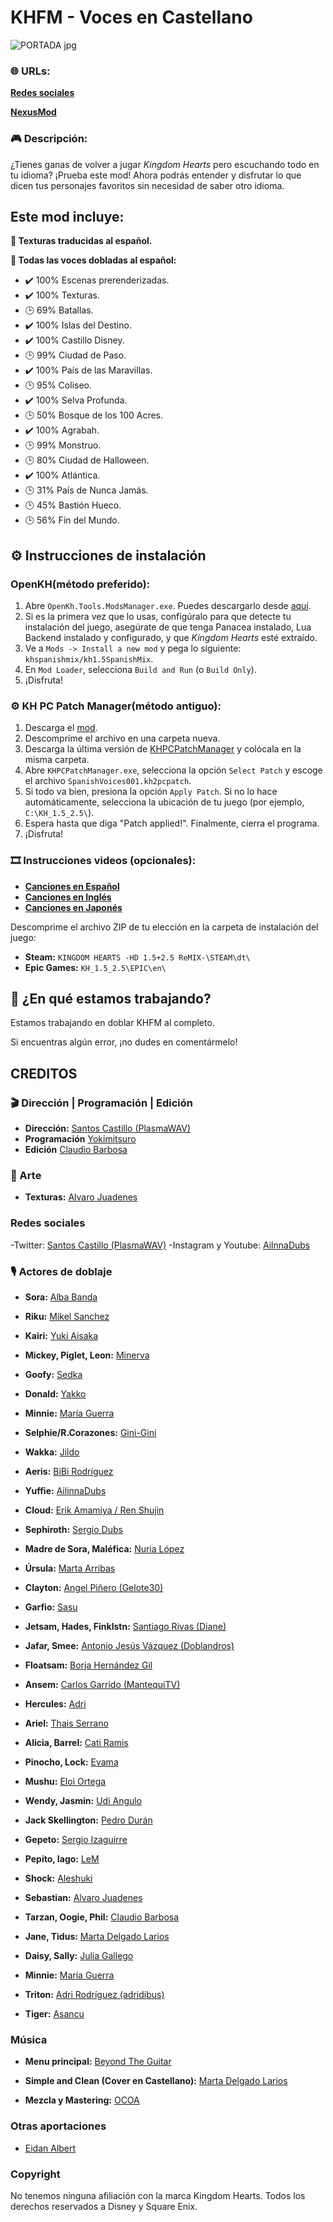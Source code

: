 # KHFM - Voces en Castellano

![PORTADA jpg](https://github.com/user-attachments/assets/cac71017-f182-4234-81e3-69c40aa61653)

### 🌐 URLs:

[**Redes sociales**](http://linktr.ee/khspmix)

[**NexusMod**](#)

### 🎮 Descripción:

¿Tienes ganas de volver a jugar *Kingdom Hearts* pero escuchando todo en tu idioma? ¡Prueba este mod! Ahora podrás entender y disfrutar lo que dicen tus personajes favoritos sin necesidad de saber otro idioma.

## Este mod incluye:
**📜 Texturas traducidas al español.**

**📜 Todas las voces dobladas al español:**

- ✔️ 100% Escenas prerenderizadas.
- ✔️ 100% Texturas.
- 🕒 69% Batallas.
- ✔️ 100% Islas del Destino.
- ✔️ 100% Castillo Disney.
- 🕒 99% Ciudad de Paso.
- ✔️ 100% País de las Maravillas.
- 🕒 95% Coliseo.
- ✔️ 100% Selva Profunda.
- 🕒 50% Bosque de los 100 Acres.
- ✔️ 100% Agrabah.
- 🕒 99% Monstruo.
- 🕒 80% Ciudad de Halloween.
- ✔️ 100% Atlántica.
- 🕒 31% País de Nunca Jamás.
- 🕒 45% Bastión Hueco.
- 🕒 56% Fin del Mundo.

## ⚙️ Instrucciones de instalación
### OpenKH(método preferido):

1. Abre `OpenKh.Tools.ModsManager.exe`. Puedes descargarlo desde [aquí](https://github.com/OpenKH/OpenKh/releases/download/latest/openkh.zip).
2. Si es la primera vez que lo usas, configúralo para que detecte tu instalación del juego, asegúrate de que tenga Panacea instalado, Lua Backend instalado y configurado, y que *Kingdom Hearts* esté extraído.
3. Ve a `Mods -> Install a new mod` y pega lo siguiente: `khspanishmix/kh1.5SpanishMix`.
4. En `Mod Loader`, selecciona `Build and Run` (o `Build Only`).
5. ¡Disfruta!

### ⚙️ KH PC Patch Manager(método antiguo):

1. Descarga el [mod](#).
2. Descomprime el archivo en una carpeta nueva.
3. Descarga la última versión de [KHPCPatchManager](https://github.com/AntonioDePau/KHPCPatchManager/releases/) y colócala en la misma carpeta.
4. Abre `KHPCPatchManager.exe`, selecciona la opción `Select Patch` y escoge el archivo `SpanishVoices001.kh2pcpatch`.
5. Si todo va bien, presiona la opción `Apply Patch`. Si no lo hace automáticamente, selecciona la ubicación de tu juego (por ejemplo, `C:\KH_1.5_2.5\`).
6. Espera hasta que diga "Patch applied!". Finalmente, cierra el programa.
7. ¡Disfruta!

### 🎞️ Instrucciones videos (opcionales):

- [**Canciones en Español**](https://github.com/Yokimitsuro/KHFMSpanish/releases/download/Videos/KHFMSpanishMix_Cinematicas_ESP.zip)  
- [**Canciones en Inglés**](https://github.com/Yokimitsuro/KHFMSpanish/releases/download/Videos/KHFMSpanishMix_Cinematicas_EN.zip)  
- [**Canciones en Japonés**](https://github.com/Yokimitsuro/KHFMSpanish/releases/download/Videos/KHFMSpanishMix_Cinematicas_JP.zip)  

Descomprime el archivo ZIP de tu elección en la carpeta de instalación del juego:

- **Steam:** `KINGDOM HEARTS -HD 1.5+2.5 ReMIX-\STEAM\dt\`
- **Epic Games:** `KH_1.5_2.5\EPIC\en\`

## 📌 ¿En qué estamos trabajando?

Estamos trabajando en doblar KHFM al completo.

Si encuentras algún error, ¡no dudes en comentármelo!

## CREDITOS

### 🎬​ Dirección | Programación | Edición

- **Dirección:** [Santos Castillo (PlasmaWAV)](https://www.instagram.com/plasmawav/)
- **Programación** [Yokimitsuro](https://x.com/Yokimitsuro)
- **Edición** [Claudio Barbosa](https://youtube.com/@ultimateversus?si=JqkK65j4N_3iwhQn)

### 🎨 Arte
- **Texturas:** [Alvaro Juadenes](https://www.instagram.com/alvarojaudenes.art/)

### Redes sociales
-Twitter: [Santos Castillo (PlasmaWAV)](https://www.instagram.com/plasmawav/)
-Instagram y Youtube: [AilnnaDubs](https://www.youtube.com/channel/UCG2tmnI68M-pd2cd8zrwt3Q)
  
### 🎙️ Actores de doblaje

- **Sora:** [Alba Banda](https://www.instagram.com/_albabn_/)
- **Riku:** [Mikel Sanchez](https://www.instagram.com/grixmistery/)
- **Kairi:** [Yuki Aisaka](https://linktr.ee/yukiaisaka)
  
- **Mickey, Piglet, Leon:** [Minerva](https://www.youtube.com/@FENIXDUBS)
- **Goofy:** [Sedka](https://www.instagram.com/sedka_/?hl=es)
- **Donald:** [Yakko](https://www.instagram.com/yakkofandubs1/)
- **Minnie:** [María Guerra](https://www.instagram.com/kaedh4ras?igsh=MXUxMXUzaGo0YTlkNg==)
- **Selphie/R.Corazones:** [Gini-Gini](https://x.com/_GiniGini_)
- **Wakka:** [Jildo](https://youtube.com/@sonjildodubs1115?si=ZjOyISdlPaRz49h6)
- **Aeris:** [BiBi Rodríguez](https://www.instagram.com/bibi.rodriguez._/)
- **Yuffie:** [AilinnaDubs](https://www.youtube.com/channel/UCG2tmnI68M-pd2cd8zrwt3Q)
- **Cloud:** [Erik Amamiya / Ren Shujin](https://www.instagram.com/erik_amamiya/)
- **Sephiroth:** [Sergio Dubs](https://www.instagram.com/sergio_dubs/)

- **Madre de Sora, Maléfica:** [Nuria López](https://www.instagram.com/airun.locucionydoblaje?igsh=NXl2cmpvbGtiNjIz)
- **Úrsula:** [Marta Arribas](https://www.instagram.com/jugando_con_voces?igsh=dGd5anhqYmM2ZWRr)
- **Clayton:** [Angel Piñero (Gelote30)](https://www.instagram.com/gelote30?igsh=MTVnZmRtaXdoM3NmNg==)
- **Garfio:** [Sasu](https://www.instagram.com/sasukudubs/)
- **Jetsam, Hades, Finklstn:** [Santiago Rivas (Diane)](https://www.instagram.com/santiagorivaslocutor/)
- **Jafar, Smee:** [Antonio Jesús Vázquez (Doblandros)](https://www.instagram.com/doblandros/profilecard/?igsh=MXdmaGc5ODRxemN1Mw==)
- **Floatsam:** [Borja Hernández Gil](https://www.instagram.com/dobla_bor?igsh=ejM0OHdiZGk3djJw)
- **Ansem:** [Carlos Garrido (MantequiTV)](https://www.instagram.com/carlosgarrido.doblaje/)

- **Hercules:** [Adri](https://x.com/adriiiits)
- **Ariel:** [Thais Serrano](https://www.instagram.com/thaisdoblajes/)
- **Alicia, Barrel:** [Cati Ramis](https://www.instagram.com/artby.cati)
- **Pinocho, Lock:** [Evama](https://www.youtube.com/@Evama2.0)
- **Mushu:** [Eloi Ortega](https://www.instagram.com/lexioltg/)
- **Wendy, Jasmin:** [Udi Angulo](https://www.instagram.com/cl4.udi.4?igsh=MWxtdzdhZDN0cGc5ag==)
- **Jack Skellington:** [Pedro Durán](https://www.tiktok.com/@pedroduranvoz?_t=ZN-8u9n7Sm8OwM&_r=1)
- **Gepeto:** [Sergio Izaguirre](https://www.youtube.com/channel/UC4eZKlYzTuBGCbCq_JlT-2w)
- **Pepito, Iago:** [LeM](https://www.tiktok.com/@manuelmc555?_t=ZN-8u9p3LjLy1W&_r=1)
- **Shock:** [Aleshuki](https://www.tiktok.com/@fukikae_?lang=es)
- **Sebastian:** [Alvaro Juadenes](https://www.instagram.com/alvarojaudenes.art/)
- **Tarzan, Oogie, Phil:** [Claudio Barbosa](https://youtube.com/@ultimateversus?si=JqkK65j4N_3iwhQn)
- **Jane, Tidus:** [Marta Delgado Larios](https://www.youtube.com/@martadubs)
- **Daisy, Sally:** [Julia Gallego](https://www.instagram.com/juliagallegovoz?igsh=YW1yMDg3OHNydW8y&utm_source=qr)
- **Minnie:** [María Guerra](https://www.instagram.com/kaedh4ras?igsh=MXUxMXUzaGo0YTlkNg==)
- **Triton:** [Adri Rodríguez (adridibus)](https://www.instagram.com/adridibus_dub/)
- **Tiger:** [Asancu](https://www.youtube.com/@Asancu)

### Música

- **Menu principal:** [Beyond The Guitar](https://www.youtube.com/@BeyondTheGuitar)
  
- **Simple and Clean (Cover en Castellano):** [Marta Delgado Larios](https://www.youtube.com/@martadubs)
- **Mezcla y Mastering:** [OCOA](https://www.instagram.com/ocoa.music/)

### Otras aportaciones

- [Eidan Albert](https://www.instagram.com/_trifulkas_?igsh=cTh6b3EzbDdta2gx)

### Copyright

No tenemos ninguna afiliación con la marca Kingdom Hearts. Todos los derechos reservados a Disney y Square Enix.
